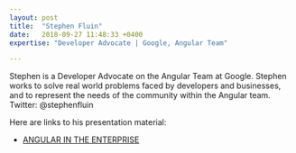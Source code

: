 ```yaml
---
layout: post
title:  "Stephen Fluin"
date:   2018-09-27 11:48:33 +0400
expertise: "Developer Advocate | Google, Angular Team"

---
```


Stephen is a Developer Advocate on the Angular Team at Google. Stephen works to solve real world problems faced by developers and businesses, and to represent the needs of the community within the Angular team. 
Twitter: @stephenfluin

Here are links to his presentation material:

- [ANGULAR IN THE ENTERPRISE](https://docs.google.com/presentation/d/1erN80GDUMOvi4Uh2-azAUeUhFwmfCUr5raS6UChTvDA/edit#slide=id.g5bc8810949_0_1315)
